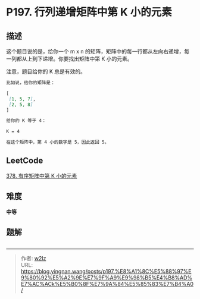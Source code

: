 # P197. 行列递增矩阵中第 K 小的元素


<!--more-->

## 描述

这个题目说的是，给你一个 m x n 的矩阵，矩阵中的每一行都从左向右递增，每一列都从上到下递增。你要找出矩阵中第 K 小的元素。

注意，题目给你的 K 总是有效的。

```markdown
比如说，给你的矩阵是：

[
 [1, 5, 7],
 [2, 5, 8]
]

给你的 K 等于 4：

K = 4

在这个矩阵中，第 4 小的数字是 5，因此返回 5。
```

## LeetCode

[378. 有序矩阵中第 K 小的元素](https://leetcode.cn/problems/kth-smallest-element-in-a-sorted-matrix/description/)

## 难度

**中等**

## 题解

```java

```


---

> 作者: [w2lz](https://github.com/w2lz)  
> URL: https://blog.yingnan.wang/posts/p197.%E8%A1%8C%E5%88%97%E9%80%92%E5%A2%9E%E7%9F%A9%E9%98%B5%E4%B8%AD%E7%AC%ACk%E5%B0%8F%E7%9A%84%E5%85%83%E7%B4%A0/  


